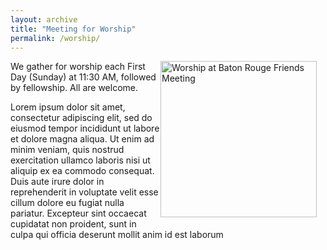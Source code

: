 ```yaml
---
layout: archive
title: "Meeting for Worship"
permalink: /worship/
---
```


<div style="float: right; margin: 0 1em 1em 0;">
  <img src="{{'assets/images/worship_enter_img.jpg' | absolute_url}}" alt="Worship at Baton Rouge Friends Meeting" style="width: 250px; height: auto;">
</div>

We gather for worship each First Day (Sunday) at 11:30 AM, followed by fellowship. All are welcome.

Lorem ipsum dolor sit amet, consectetur adipiscing elit, sed do eiusmod tempor incididunt ut labore et dolore magna aliqua. Ut enim ad minim veniam, quis nostrud exercitation ullamco laboris nisi ut aliquip ex ea commodo consequat.
Duis aute irure dolor in reprehenderit in voluptate velit esse cillum dolore eu fugiat nulla pariatur.
Excepteur sint occaecat cupidatat non proident, sunt in culpa qui officia deserunt mollit anim id est laborum

